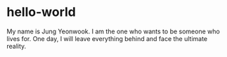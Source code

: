 # hello-world
My name is Jung Yeonwook.
I am the one who wants to be someone who lives for.
One day, I will leave everything behind and face the ultimate reality.
